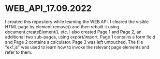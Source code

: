 # WEB_API_17.09.2022

I created this repository while learning the WEB API. I cleared the visible HTML page by element.remove() and then rebuilt it using document.createElement(), etc. I also created Page 1 and Page 2, an additional two sub-pages, using export/import. Page 1 contains a form field and Page 2 contains a calculator. Page 3 was left untouched. The file "ex1.js" was used to learn how to invoke the relevant page elements and refer to them.
